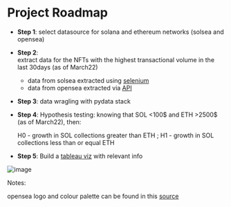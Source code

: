 # Project Roadmap

* **Step 1**: 
select datasource for solana and ethereum networks (solsea and opensea)

* **Step 2**:  
extract data for the NFTs with the highest transactional volume in the last 30days (as of March22)
  * data from solsea extracted using [selenium](https://www.selenium.dev/)
  * data from opensea extracted via [API](https://docs.opensea.io/reference/api-overview)

* **Step 3**: 
data wragling with pydata stack 

* **Step 4**: 
Hypothesis testing: knowing that SOL <100$ and ETH >2500$ (as of March22), then:

  H0 - growth in SOL collections greater than ETH ; 
  H1 - growth in SOL collections less than or equal ETH

* **Step 5**: 
Build a [tableau viz](https://public.tableau.com/app/profile/andrejgoncalves/viz/nfts_market/marketplaces?publish=yes) with relevant info

![image](https://user-images.githubusercontent.com/56920684/157866463-8e0921e1-f266-416b-9029-9311ae456045.png)


Notes: 

opensea logo and colour palette can be found in this [source](https://docs.opensea.io/docs/logos)

